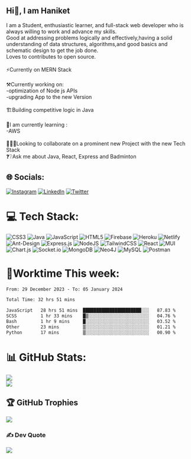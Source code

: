 ## Hi👋, I am Haniket
I am a Student, enthusiastic learner, and full-stack web developer who is always willing to work and advance my skills. <br>Good at addressing problems logically and effectively,having a solid understanding of data structures, algorithms,and good basics and schematic design to get the job done.<br>Loves to contributes to open source.<br><br>⚡Currently on MERN Stack <br><br>⚒️Currently working on:<br>       -optimization of Node js APIs<br>       -upgrading App to the new Version <br><br>🏗️Building competitive logic in Java<br><br>🌱I am currently learning :<br>       -AWS<br><br>🧑‍🤝‍🧑Looking to collaborate on a prominent new Project with the new Tech Stack<br>❓❔Ask me about Java, React, Express and Badminton<br>


## 🌐 Socials:
[![Instagram](https://img.shields.io/badge/Instagram-%23E4405F.svg?logo=Instagram&logoColor=white)](https://instagram.com/haniketyadav) [![LinkedIn](https://img.shields.io/badge/LinkedIn-%230077B5.svg?logo=linkedin&logoColor=white)](https://linkedin.com/in/haniket-yadav-31aa271ab) [![Twitter](https://img.shields.io/badge/Twitter-%231DA1F2.svg?logo=Twitter&logoColor=white)](https://twitter.com/haniketyadav) 

# 💻 Tech Stack:
![CSS3](https://img.shields.io/badge/css3-%231572B6.svg?style=for-the-badge&logo=css3&logoColor=white) ![Java](https://img.shields.io/badge/java-%23ED8B00.svg?style=for-the-badge&logo=java&logoColor=white) ![JavaScript](https://img.shields.io/badge/javascript-%23323330.svg?style=for-the-badge&logo=javascript&logoColor=%23F7DF1E) ![HTML5](https://img.shields.io/badge/html5-%23E34F26.svg?style=for-the-badge&logo=html5&logoColor=white) ![Firebase](https://img.shields.io/badge/firebase-%23039BE5.svg?style=for-the-badge&logo=firebase) ![Heroku](https://img.shields.io/badge/heroku-%23430098.svg?style=for-the-badge&logo=heroku&logoColor=white) ![Netlify](https://img.shields.io/badge/netlify-%23000000.svg?style=for-the-badge&logo=netlify&logoColor=#00C7B7) ![Ant-Design](https://img.shields.io/badge/-AntDesign-%230170FE?style=for-the-badge&logo=ant-design&logoColor=white) ![Express.js](https://img.shields.io/badge/express.js-%23404d59.svg?style=for-the-badge&logo=express&logoColor=%2361DAFB) ![NodeJS](https://img.shields.io/badge/node.js-6DA55F?style=for-the-badge&logo=node.js&logoColor=white) ![TailwindCSS](https://img.shields.io/badge/tailwindcss-%2338B2AC.svg?style=for-the-badge&logo=tailwind-css&logoColor=white) ![React](https://img.shields.io/badge/react-%2320232a.svg?style=for-the-badge&logo=react&logoColor=%2361DAFB) ![MUI](https://img.shields.io/badge/MUI-%230081CB.svg?style=for-the-badge&logo=material-ui&logoColor=white) ![Chart.js](https://img.shields.io/badge/chart.js-F5788D.svg?style=for-the-badge&logo=chart.js&logoColor=white) ![Socket.io](https://img.shields.io/badge/Socket.io-black?style=for-the-badge&logo=socket.io&badgeColor=010101) ![MongoDB](https://img.shields.io/badge/MongoDB-%234ea94b.svg?style=for-the-badge&logo=mongodb&logoColor=white) 	![Neo4J](https://img.shields.io/badge/Neo4j-008CC1?style=for-the-badge&logo=neo4j&logoColor=white) ![MySQL](https://img.shields.io/badge/mysql-%2300f.svg?style=for-the-badge&logo=mysql&logoColor=white) ![Postman](https://img.shields.io/badge/Postman-FF6C37?style=for-the-badge&logo=postman&logoColor=white)

# 💪Worktime This week:
<!--START_SECTION:waka-->

```txt
From: 29 December 2023 - To: 05 January 2024

Total Time: 32 hrs 51 mins

JavaScript   28 hrs 51 mins  ██████████████████████░░░   87.83 %
SCSS         1 hr 33 mins    █▒░░░░░░░░░░░░░░░░░░░░░░░   04.76 %
Bash         1 hr 9 mins     █░░░░░░░░░░░░░░░░░░░░░░░░   03.52 %
Other        23 mins         ▒░░░░░░░░░░░░░░░░░░░░░░░░   01.21 %
Python       17 mins         ▒░░░░░░░░░░░░░░░░░░░░░░░░   00.90 %
```

<!--END_SECTION:waka-->
# 📊 GitHub Stats:
![](https://github-readme-stats.vercel.app/api?username=haniket&theme=maroongold&hide_border=false&include_all_commits=false&count_private=true)<br/>
![](https://github-readme-streak-stats.herokuapp.com/?user=haniket&theme=maroongold&hide_border=false)<br/>
<!-- ![](https://github-readme-stats.vercel.app/api/top-langs/?username=haniket&theme=maroongold&hide_border=false&include_all_commits=false&count_private=true&layout=compact) -->

## 🏆 GitHub Trophies
![](https://github-profile-trophy.vercel.app/?username=haniket&theme=juicyfresh&no-frame=false&no-bg=false&margin-w=4)

### ✍️ Dev Quote
![](https://quotes-github-readme.vercel.app/api?type=horizontal&theme=radical)
